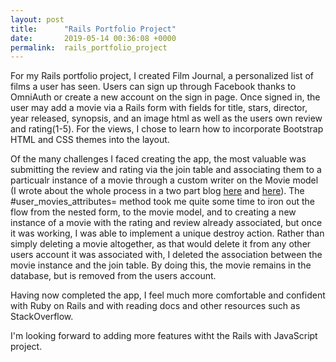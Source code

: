 ```yaml
---
layout: post
title:      "Rails Portfolio Project"
date:       2019-05-14 00:36:08 +0000
permalink:  rails_portfolio_project
---
```



For my Rails portfolio project, I created Film Journal, a personalized list of films a user has seen. Users can sign up through Facebook thanks to OmniAuth or create a new account on the sign in page. Once signed in, the user may add a movie via a Rails form with fields for title, stars, director, year released, synopsis, and an image html as well as the users own review and rating(1-5).  For the views, I chose to learn how to incorporate Bootstrap HTML and CSS themes into the layout. 

Of the many challenges I faced creating the app, the most valuable was submitting the review and rating via the join table and associating them to a particualr instance of a movie through a custom writer on the Movie model (I wrote about the whole process in a two part blog [here](http://www.ryanmanchester.info/nested_forms_with_nested_routes_part_1) and [here](http://www.ryanmanchester.info/nested_forms_with_nested_routes_part_2)). The #user_movies_attributes= method took me quite some time to iron out the flow from the nested form, to the movie model, and to creating a new instance of a movie with the rating and review already associated, but once it was working, I was able to implement a unique destroy action. Rather than simply deleting a movie altogether, as that would delete it from any other users account it was associated with, I deleted the association between the movie instance and the join table. By doing this, the movie remains in the database, but is removed from the users account. 

Having now completed the app, I feel much more comfortable and confident with Ruby on Rails and with reading docs and other resources such as StackOverflow. 

I'm looking forward to adding more features witht the Rails with JavaScript project. 
